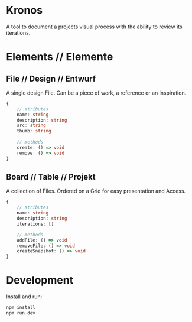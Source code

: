 # Kronos

A tool to document a projects visual process with the ability to review its iterations.

# Elements // Elemente

## File // Design // Entwurf

A single design File. 
Can be a piece of work, a reference or an inspiration.

```TypeScript
{
    // atributes
    name: string
    description: string
    src: string
    thumb: string
    
    // methods
    create: () => void
    remove: () => void
}
```

## Board // Table // Projekt

A collection of Files.
Ordered on a Grid for easy presentation and Access.

```TypeScript
{
    // atributes
    name: string
    description: string
    iterations: []

    // methods
    addFile: () => void
    removeFile: () => void
    createSnapshot: () => void
}
```


# Development

Install and run:

```bash
npm install
npm run dev
```
